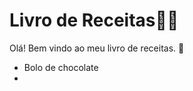 # Livro de Receitas:woman_cook:

Olá! Bem vindo ao meu livro de receitas. :wave:

- Bolo de chocolate
- 
